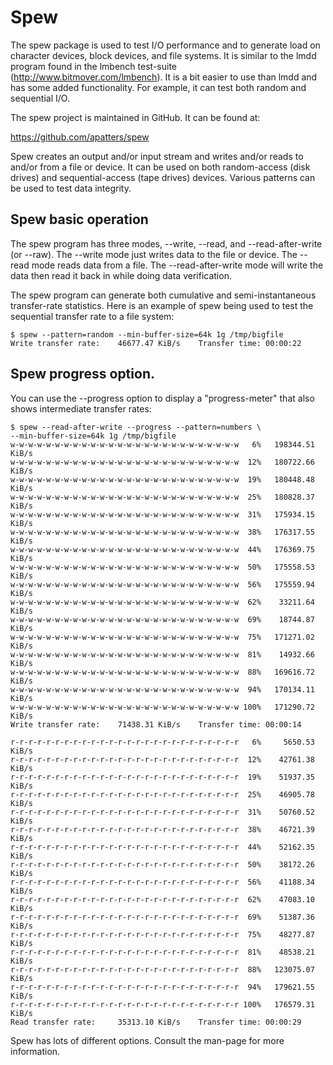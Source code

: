 # Spew

The spew package is used to test I/O performance and to generate load
on character devices, block devices, and file systems.  It is similar
to the lmdd program found in the lmbench test-suite
(http://www.bitmover.com/lmbench). It is a bit easier to use than lmdd
and has some added functionality.  For example, it can test both
random and sequential I/O.

The spew project is maintained in GitHub.  It can be found at:

   https://github.com/apatters/spew

Spew creates an output and/or input stream and writes and/or reads to
and/or from a file or device. It can be used on both random-access
(disk drives) and sequential-access (tape drives) devices. Various
patterns can be used to test data integrity.

## Spew basic operation

The spew program has three modes, --write, --read, and
--read-after-write (or --raw). The --write mode just writes data to
the file or device. The --read mode reads data from a file. The
--read-after-write mode will write the data then read it back in while
doing data verification.

The spew program can generate both cumulative and semi-instantaneous
transfer-rate statistics. Here is an example of spew being used to
test the sequential transfer rate to a file system:

```
$ spew --pattern=random --min-buffer-size=64k 1g /tmp/bigfile
Write transfer rate:    46677.47 KiB/s    Transfer time: 00:00:22
```

## Spew progress option.

You can use the --progress option to display a "progress-meter" that
also shows intermediate transfer rates:

```
$ spew --read-after-write --progress --pattern=numbers \
--min-buffer-size=64k 1g /tmp/bigfile
w-w-w-w-w-w-w-w-w-w-w-w-w-w-w-w-w-w-w-w-w-w-w-w-w-w   6%   198344.51 KiB/s
w-w-w-w-w-w-w-w-w-w-w-w-w-w-w-w-w-w-w-w-w-w-w-w-w-w  12%   180722.66 KiB/s
w-w-w-w-w-w-w-w-w-w-w-w-w-w-w-w-w-w-w-w-w-w-w-w-w-w  19%   180448.48 KiB/s
w-w-w-w-w-w-w-w-w-w-w-w-w-w-w-w-w-w-w-w-w-w-w-w-w-w  25%   180828.37 KiB/s
w-w-w-w-w-w-w-w-w-w-w-w-w-w-w-w-w-w-w-w-w-w-w-w-w-w  31%   175934.15 KiB/s
w-w-w-w-w-w-w-w-w-w-w-w-w-w-w-w-w-w-w-w-w-w-w-w-w-w  38%   176317.55 KiB/s
w-w-w-w-w-w-w-w-w-w-w-w-w-w-w-w-w-w-w-w-w-w-w-w-w-w  44%   176369.75 KiB/s
w-w-w-w-w-w-w-w-w-w-w-w-w-w-w-w-w-w-w-w-w-w-w-w-w-w  50%   175558.53 KiB/s
w-w-w-w-w-w-w-w-w-w-w-w-w-w-w-w-w-w-w-w-w-w-w-w-w-w  56%   175559.94 KiB/s
w-w-w-w-w-w-w-w-w-w-w-w-w-w-w-w-w-w-w-w-w-w-w-w-w-w  62%    33211.64 KiB/s
w-w-w-w-w-w-w-w-w-w-w-w-w-w-w-w-w-w-w-w-w-w-w-w-w-w  69%    18744.87 KiB/s
w-w-w-w-w-w-w-w-w-w-w-w-w-w-w-w-w-w-w-w-w-w-w-w-w-w  75%   171271.02 KiB/s
w-w-w-w-w-w-w-w-w-w-w-w-w-w-w-w-w-w-w-w-w-w-w-w-w-w  81%    14932.66 KiB/s
w-w-w-w-w-w-w-w-w-w-w-w-w-w-w-w-w-w-w-w-w-w-w-w-w-w  88%   169616.72 KiB/s
w-w-w-w-w-w-w-w-w-w-w-w-w-w-w-w-w-w-w-w-w-w-w-w-w-w  94%   170134.11 KiB/s
w-w-w-w-w-w-w-w-w-w-w-w-w-w-w-w-w-w-w-w-w-w-w-w-w-w 100%   171290.72 KiB/s
Write transfer rate:    71438.31 KiB/s    Transfer time: 00:00:14

r-r-r-r-r-r-r-r-r-r-r-r-r-r-r-r-r-r-r-r-r-r-r-r-r-r   6%     5650.53 KiB/s
r-r-r-r-r-r-r-r-r-r-r-r-r-r-r-r-r-r-r-r-r-r-r-r-r-r  12%    42761.38 KiB/s
r-r-r-r-r-r-r-r-r-r-r-r-r-r-r-r-r-r-r-r-r-r-r-r-r-r  19%    51937.35 KiB/s
r-r-r-r-r-r-r-r-r-r-r-r-r-r-r-r-r-r-r-r-r-r-r-r-r-r  25%    46905.78 KiB/s
r-r-r-r-r-r-r-r-r-r-r-r-r-r-r-r-r-r-r-r-r-r-r-r-r-r  31%    50760.52 KiB/s
r-r-r-r-r-r-r-r-r-r-r-r-r-r-r-r-r-r-r-r-r-r-r-r-r-r  38%    46721.39 KiB/s
r-r-r-r-r-r-r-r-r-r-r-r-r-r-r-r-r-r-r-r-r-r-r-r-r-r  44%    52162.35 KiB/s
r-r-r-r-r-r-r-r-r-r-r-r-r-r-r-r-r-r-r-r-r-r-r-r-r-r  50%    38172.26 KiB/s
r-r-r-r-r-r-r-r-r-r-r-r-r-r-r-r-r-r-r-r-r-r-r-r-r-r  56%    41188.34 KiB/s
r-r-r-r-r-r-r-r-r-r-r-r-r-r-r-r-r-r-r-r-r-r-r-r-r-r  62%    47083.10 KiB/s
r-r-r-r-r-r-r-r-r-r-r-r-r-r-r-r-r-r-r-r-r-r-r-r-r-r  69%    51387.36 KiB/s
r-r-r-r-r-r-r-r-r-r-r-r-r-r-r-r-r-r-r-r-r-r-r-r-r-r  75%    48277.87 KiB/s
r-r-r-r-r-r-r-r-r-r-r-r-r-r-r-r-r-r-r-r-r-r-r-r-r-r  81%    48538.21 KiB/s
r-r-r-r-r-r-r-r-r-r-r-r-r-r-r-r-r-r-r-r-r-r-r-r-r-r  88%   123075.07 KiB/s
r-r-r-r-r-r-r-r-r-r-r-r-r-r-r-r-r-r-r-r-r-r-r-r-r-r  94%   179621.55 KiB/s
r-r-r-r-r-r-r-r-r-r-r-r-r-r-r-r-r-r-r-r-r-r-r-r-r-r 100%   176579.31 KiB/s
Read transfer rate:     35313.10 KiB/s    Transfer time: 00:00:29
```

Spew has lots of different options.  Consult the man-page for more
information.

